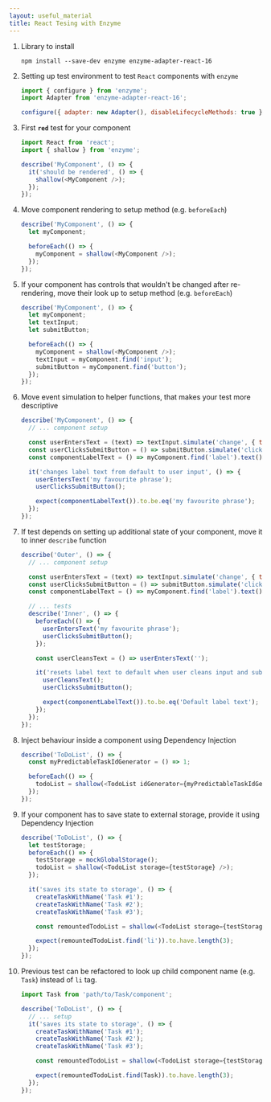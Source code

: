 ```yaml
---
layout: useful_material
title: React Tesing with Enzyme
---
```


1. Library to install
    ```shell
    npm install --save-dev enzyme enzyme-adapter-react-16
    ```

1. Setting up test environment to test `React` components with `enzyme`
    ```javascript
    import { configure } from 'enzyme';
    import Adapter from 'enzyme-adapter-react-16';

    configure({ adapter: new Adapter(), disableLifecycleMethods: true });
    ```

1. First **`red`** test for your component
    ```javascript
    import React from 'react';
    import { shallow } from 'enzyme';

    describe('MyComponent', () => {
      it('should be rendered', () => {
        shallow(<MyComponent />);
      });
    });
    ```

1. Move component rendering to setup method (e.g. `beforeEach`)
    ```javascript
    describe('MyComponent', () => {
      let myComponent;

      beforeEach(() => {
        myComponent = shallow(<MyComponent />);
      });
    });
    ```

1. If your component has controls that wouldn't be changed after re-rendering, move their look up to setup method (e.g. `beforeEach`)
    ```javascript
    describe('MyComponent', () => {
      let myComponent;
      let textInput;
      let submitButton;

      beforeEach(() => {
        myComponent = shallow(<MyComponent />);
        textInput = myComponent.find('input');
        submitButton = myComponent.find('button');
      });
    });
    ```

1. Move event simulation to helper functions, that makes your test more descriptive
    ```javascript
    describe('MyComponent', () => {
      // ... component setup

      const userEntersText = (text) => textInput.simulate('change', { targer: { value: text } });
      const userClicksSubmitButton = () => submitButton.simulate('click');
      const componentLabelText = () => myComponent.find('label').text();

      it('changes label text from default to user input', () => {
        userEntersText('my favourite phrase');
        userClicksSubmitButton();

        expect(componentLabelText()).to.be.eq('my favourite phrase');
      });
    });
    ```

1. If test depends on setting up additional state of your component, move it to inner `describe` function
    ```javascript
    describe('Outer', () => {
      // ... component setup

      const userEntersText = (text) => textInput.simulate('change', { targer: { value: text } });
      const userClicksSubmitButton = () => submitButton.simulate('click');
      const componentLabelText = () => myComponent.find('label').text();

      // ... tests
      describe('Inner', () => {
        beforeEach(() => {
          userEntersText('my favourite phrase');
          userClicksSubmitButton();
        });

        const userCleansText = () => userEntersText('');

        it('resets label text to default when user cleans input and submits form', () => {
          userCleansText();
          userClicksSubmitButton();

          expect(componentLabelText()).to.be.eq('Default label text');
        });
      });
    });
    ```

1. Inject behaviour inside a component using Dependency Injection
    ```javascript
    describe('ToDoList', () => {
      const myPredictableTaskIdGenerator = () => 1;

      beforeEach(() => {
        todoList = shallow(<TodoList idGenerator={myPredictableTaskIdGenerator} />);
      });
    });
    ```

1. If your component has to save state to external storage, provide it using Dependency Injection
    ```javascript
    describe('ToDoList', () => {
      let testStorage;
      beforeEach(() => {
        testStorage = mockGlobalStorage();
        todoList = shallow(<TodoList storage={testStorage} />);
      });

      it('saves its state to storage', () => {
        createTaskWithName('Task #1');
        createTaskWithName('Task #2');
        createTaskWithName('Task #3');

        const remountedTodoList = shallow(<TodoList storage={testStorage} />);

        expect(remountedTodoList.find('li')).to.have.length(3);
      });
    });
    ```

1. Previous test can be refactored to look up child component name (e.g. `Task`) instead of `li` tag.
    ```javascript
    import Task from 'path/to/Task/component';

    describe('ToDoList', () => {
      // ... setup
      it('saves its state to storage', () => {
        createTaskWithName('Task #1');
        createTaskWithName('Task #2');
        createTaskWithName('Task #3');

        const remountedTodoList = shallow(<TodoList storage={testStorage} />);

        expect(remountedTodoList.find(Task)).to.have.length(3);
      });
    });
    ```
